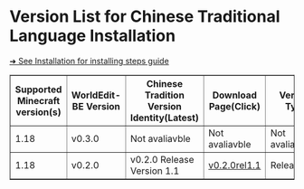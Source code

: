 # Version List for Chinese Traditional Language Installation

<a href="https://github.com/XuPaperCup/WorldEdit-BE/blob/master/README.md#installation" target="#readme_installion">➜ See Installation for installing steps guide</a>

<TABLE border=1 width=100%>
  <tr><th>Supported Minecraft version(s)</th><th>WorldEdit-BE Version</th><th>Chinese Tradition Version Identity(Latest)</th><th>Download Page(Click)</th><th>Version Type</th></tr>
  <tr><td>1.18</td><td>v0.3.0</td><td>Not avaliavble</td><td>Not avaliavble</td><td>Not avaliavble</td></tr>
  <tr><td>1.18</td><td>v0.2.0</td><td>v0.2.0 Release Version 1.1</td><td><a href="https://github.com/XuPaperCup/WorldEdit-BE/releases/tag/v0.2.0rel1.1">v0.2.0rel1.1</td><td>Release(rel)</tr>
</TABLE>
